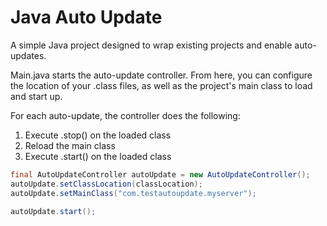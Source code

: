 Java Auto Update
==========

A simple Java project designed to wrap existing projects and enable auto-updates.

Main.java starts the auto-update controller. From here, you can configure the location of your .class files, as well as the project's main class to load and start up.

For each auto-update, the controller does the following:
1. Execute .stop() on the loaded class
2. Reload the main class
3. Execute .start() on the loaded class

```java
final AutoUpdateController autoUpdate = new AutoUpdateController();
autoUpdate.setClassLocation(classLocation);
autoUpdate.setMainClass("com.testautoupdate.myserver");
		
autoUpdate.start();
```
